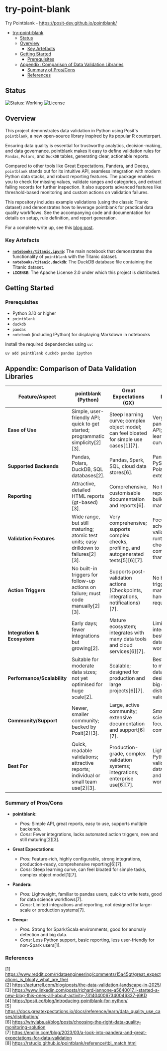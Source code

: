 # try-point-blank

Try Pointblank - https://posit-dev.github.io/pointblank/

- [try-point-blank](#try-point-blank)
  - [Status](#status)
  - [Overview](#overview)
    - [Key Artefacts](#key-artefacts)
  - [Getting Started](#getting-started)
    - [Prerequisites](#prerequisites)
  - [Appendix: Comparison of Data Validation Libraries](#appendix-comparison-of-data-validation-libraries)
    - [Summary of Pros/Cons](#summary-of-proscons)
    - [References](#references)

## Status

![Status: Working](https://img.shields.io/badge/status-working-brightgreen.svg)
![License](https://img.shields.io/badge/license-Apache%202.0-blue.svg) 

## Overview

This project demonstrates data validation in Python using Posit's `pointblank`, a new open-source library inspired by its popular R counterpart.

Ensuring data quality is essential for trustworthy analytics, decision-making, and data governance. pointblank makes it easy to define validation rules for `Pandas`, `Polars`, and `DuckDB` tables, generating clear, actionable reports.

Compared to other tools like Great Expectations, Pandera, and Deequ, `pointblank` stands out for its intuitive API, seamless integration with modern Python data stacks, and robust reporting features. The package enables you to check for missing values, validate ranges and categories, and extract failing records for further inspection. It also supports advanced features like threshold-based monitoring and custom actions on validation failures.

This repository includes example validations (using the classic Titanic dataset) and demonstrates how to leverage pointblank for practical data quality workflows. See the accompanying code and documentation for details on setup, rule definition, and report generation.

For a complete write up, see this [blog post](https://www.databooth.com.au/posts/pointblank/).

### Key Artefacts

- **[`notebooks/titanic.ipynb`](notebooks/titanic.ipynb)**: The main notebook that demonstrates the functionality of `pointblank` with the Titanic dataset.
- **`notebooks/titanic.duckdb`**: The DuckDB database file containing the Titanic dataset.
- **`LICENSE`**: The Apache License 2.0 under which this project is distributed.

## Getting Started

### Prerequisites

- Python 3.10 or higher
- `pointblank`
- `duckdb`
- `pandas`
- `notebook` (including IPython) for displaying Markdown in notebooks

Install the required dependencies using `uv`:

```bash
uv add pointblank duckdb pandas ipython
```

## Appendix: Comparison of Data Validation Libraries

| Feature/Aspect                | pointblank (Python)                                                                 | Great Expectations (GX)                                                                                         | Pandera                                                                                 | Deequ                              |
|-------------------------------|------------------------------------------------------------------------------------|-----------------------------------------------------------------------------------------------------------------|-----------------------------------------------------------------------------------------|-------------------------------------|
| **Ease of Use**               | Simple, user-friendly API; quick to get started; programmatic simplicity[2][3].     | Steep learning curve; complex object model; can feel bloated for simple use cases[1][7].                        | Very simple, pandas-like API; shallow learning curve[7].                                | More complex, requires Scala/Spark. |
| **Supported Backends**        | Pandas, Polars, DuckDB, SQL databases[2].                                          | Pandas, Spark, SQL, cloud data stores[6].                                                                       | Pandas, Dask, PySpark, Polars (via extensions)[7].                                      | Spark, Scala, some PyDeequ support. |
| **Reporting**                 | Attractive, detailed HTML reports (gt-based)[3].                                   | Comprehensive, customisable documentation and reports[6].                                                       | No built-in reporting; must build reporting manually[7].                                | Basic anomaly reports.              |
| **Validation Features**       | Wide range, but still maturing; atomic test units; easy drilldown to failures[2][3].| Very comprehensive; supports complex checks, profiling, and autogenerated tests[5][6][7].                       | Focused on schema validation and runtime checks; less comprehensive than GX[7].          | Focused on anomaly detection.       |
| **Action Triggers**           | No built-in triggers for follow-up actions on failure; must code manually[2][3].    | Supports post-validation actions (Checkpoints, integrations, notifications)[7].                                 | No built-in triggers; manual handling required.                                          | Limited; mainly Spark integrations. |
| **Integration & Ecosystem**   | Early days; fewer integrations but growing[2].                                     | Mature ecosystem; integrates with many data tools and cloud services[6][7].                                     | Limited integrations; best for local, data science workflows[7].                        | Good for Spark/Scala environments.  |
| **Performance/Scalability**   | Suitable for moderate data sizes; not yet optimised for huge scale[2].             | Scalable; designed for production and large projects[6][7].                                                     | Best for small to moderate data; not designed for big data or distributed validation[7]. | Scales with Spark.                  |
| **Community/Support**         | Newer, smaller community; backed by Posit[2][3].                                   | Large, active community; extensive documentation and support[6][7].                                             | Smaller, data science-focused community[7].                                              | Supported by AWS, active in Spark.  |
| **Best For**                  | Quick, readable validations; attractive reports; individual or small team use[2][3].| Production-grade, complex validation systems; integrations; enterprise use[6][7].                               | Lightweight, Pythonic validation for data science and ML workflows[7].                   | Spark/Scala pipelines, anomaly detection. |

### Summary of Pros/Cons

- **pointblank:**  
  - *Pros:* Simple API, great reports, easy to use, supports multiple backends.  
  - *Cons:* Fewer integrations, lacks automated action triggers, new and still maturing[2][3].

- **Great Expectations:**  
  - *Pros:* Feature-rich, highly configurable, strong integrations, production-ready, comprehensive reporting[6][7].  
  - *Cons:* Steep learning curve, can feel bloated for simple tasks, complex object model[1][7].

- **Pandera:**  
  - *Pros:* Lightweight, familiar to pandas users, quick to write tests, good for data science workflows[7].  
  - *Cons:* Limited integrations and reporting, not designed for large-scale or production systems[7].

- **Deequ:**  
  - *Pros:* Strong for Spark/Scala environments, good for anomaly detection and big data.  
  - *Cons:* Less Python support, basic reporting, less user-friendly for non-Spark users[1].

### References

[1] https://www.reddit.com/r/dataengineering/comments/15a45gt/great_expectations_is_bloaty_what_are_the/  
[2] https://aeturrell.com/blog/posts/the-data-validation-landscape-in-2025/  
[3] https://www.linkedin.com/posts/richard-iannone-a5640017_i-started-a-new-blog-this-ones-all-about-activity-7314040067340046337-j6KD  
[4] https://posit.co/blog/introducing-pointblank-for-python/  
[5] https://docs.greatexpectations.io/docs/reference/learn/data_quality_use_cases/distribution/  
[6] https://whylabs.ai/blog/posts/choosing-the-right-data-quality-monitoring-solution  
[7] https://endjin.com/blog/2023/03/a-look-into-pandera-and-great-expectations-for-data-validation  
[8] https://rstudio.github.io/pointblank/reference/tbl_match.html  
